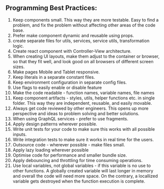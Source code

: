 ## Programming Best Practices:

1. Keep components small. This way they are more testable. Easy to find a problem, and fix the problem without affecting other areas of the code base. 
2. Prefer make component dynamic and reusable using props.
3. create separate files for utils, services, service utils, transformation logic.
4. Create react component with Controller-View architecture. 
5. When creating UI layouts, make them adjust to the container or browser, so that they fit well, and look good on all browsers of different screen sizes. 
6. Make pages Mobile and Tablet responsive. 
7. Keep literals in a separate constant files.
8. Keep environment configuration in separate config files. 
9. Use flags to easily enable or disable feature
10. Make the code readable - function names, variable names, file names
11. Keep component artifacts - styles, utils, helper functions etc. in single folder. This way they are independent, reusable, and easily movable.
12. Always get code reviewed by other engineers. This opens up more perspective and ideas to problem solving and better solutions.
13. When using GraphQL services - prefer to use fragments. 
14. Apply design patterns wherever possible. 
15. Write unit tests for your code to make sure this works with all possible inputs. 
16. Write integration tests to make sure it works in real time for the users. 
17. Outsource code - wherever possible - make files small.
18. Apply lazy loading wherever possible
19. Optimise code for performance and smaller bundle size. 
20. Apply debouncing and throttling for time consuming operations.
21. Use local variables, not global variables  - if this variable is no use to other functions. A globally created variable will last longer in memory and overall the code will need more space. On the contrary, a locallized variable gets destroyed when the function execution is complete.

